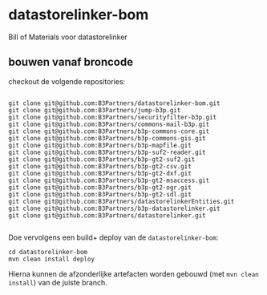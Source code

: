 # datastorelinker-bom
Bill of Materials voor datastorelinker






## bouwen vanaf broncode

checkout de volgende repositories:

```

git clone git@github.com:B3Partners/datastorelinker-bom.git
git clone git@github.com:B3Partners/jump-b3p.git
git clone git@github.com:B3Partners/securityfilter-b3p.git
git clone git@github.com:B3Partners/commons-mail-b3p.git
git clone git@github.com:B3Partners/b3p-commons-core.git
git clone git@github.com:B3Partners/b3p-commons-gis.git
git clone git@github.com:B3Partners/b3p-mapfile.git
git clone git@github.com:B3Partners/b3p-suf2-reader.git
git clone git@github.com:B3Partners/b3p-gt2-suf2.git
git clone git@github.com:B3Partners/b3p-gt2-csv.git
git clone git@github.com:B3Partners/b3p-gt2-dxf.git
git clone git@github.com:B3Partners/b3p-gt2-msaccess.git
git clone git@github.com:B3Partners/b3p-gt2-ogr.git
git clone git@github.com:B3Partners/b3p-gt2-sdl.git
git clone git@github.com:B3Partners/datastorelinkerEntities.git
git clone git@github.com:B3Partners/b3p-datastorelinker.git
git clone git@github.com:B3Partners/datastorelinker.git


```
Doe vervolgens een build+ deploy van de `datastorelinker-bom`:

```
cd datastorelinker-bom
mvn clean install deploy

```

Hierna kunnen de afzonderlijke artefacten worden gebouwd (met `mvn clean install`) van de juiste branch.

```

```

